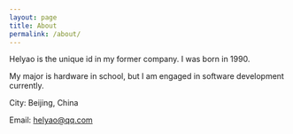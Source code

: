 ```yaml
---
layout: page
title: About
permalink: /about/
---
```


Helyao is the unique id in my former company. I was born in 1990.

My major is hardware in school, but I am engaged in software development currently.

City: Beijing, China

Email: helyao@qq.com
